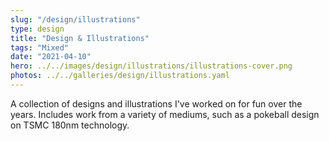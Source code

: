 ```yaml
---
slug: "/design/illustrations"
type: design
title: "Design & Illustrations"
tags: "Mixed"
date: "2021-04-10"
hero: ../../images/design/illustrations/illustrations-cover.png
photos: ../../galleries/design/illustrations.yaml
---
```


A collection of designs and illustrations I've worked on for fun over the years. Includes work from a variety of mediums, such as a pokeball design on TSMC 180nm technology.